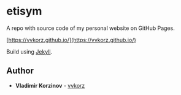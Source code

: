 # etisym

A repo with source code of my personal website on GitHub Pages.

[https://vvkorz.github.io/](https://vvkorz.github.io/)

Build using [Jekyll](https://jekyllrb.com/).

## Author

* **Vladimir Korzinov** - [vvkorz](https://github.com/vvkorz)
